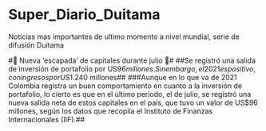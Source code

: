 # Super_Diario_Duitama
Noticias mas importantes de ultimo momento a nivel mundial, serie de difusión Duitama

#:money_with_wings: Nueva ‘escapada’ de capitales durante julio :money_with_wings:#
##Se registró una salida de inversión de portafolio por US$96 millones. Sin embargo, el 2021 es positivo, con ingresos por US$1.240 millones##
###Aunque en lo que va de 2021 Colombia registra un buen comportamiento en cuanto a la inversión de portafolio, lo cierto es que en el último periodo, el de julio, se registró una nueva salida neta de estos capitales en el país, que tuvo un valor de US$96 millones, según los datos que recopila el Instituto de Finanzas Internacionales (IIF).##

